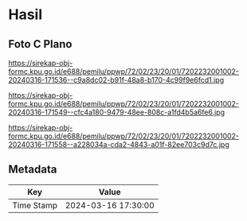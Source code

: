 # Hasil

## Foto C Plano

https://sirekap-obj-formc.kpu.go.id/e688/pemilu/ppwp/72/02/23/20/01/7202232001002-20240316-171536--c9a8dc02-b91f-48a8-b170-4c99f9e6fcd1.jpg

https://sirekap-obj-formc.kpu.go.id/e688/pemilu/ppwp/72/02/23/20/01/7202232001002-20240316-171549--cfc4a180-9479-48ee-808c-a1fd4b5a6fe6.jpg

https://sirekap-obj-formc.kpu.go.id/e688/pemilu/ppwp/72/02/23/20/01/7202232001002-20240316-171558--a228034a-cda2-4843-a01f-82ee703c9d7c.jpg


## Metadata

| Key        | Value               |
| ---------- | ------------------- |
| Time Stamp | 2024-03-16 17:30:00 |



